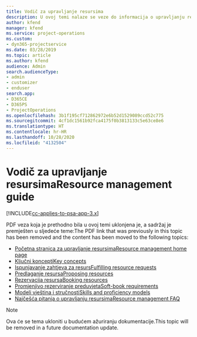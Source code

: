 ```yaml
---
title: Vodič za upravljanje resursima
description: U ovoj temi nalaze se veze do informacija o upravljanju resursima u aplikaciji Project Service Automation.
author: kfend
manager: kfend
ms.service: project-operations
ms.custom:
- dyn365-projectservice
ms.date: 03/28/2019
ms.topic: article
ms.author: kfend
audience: Admin
search.audienceType:
- admin
- customizer
- enduser
search.app:
- D365CE
- D365PS
- ProjectOperations
ms.openlocfilehash: 3b1f195cf712862972e6b52d1529089ccd52c775
ms.sourcegitcommit: 4cf1dc1561b92fca4175f0b3813133c5e63ce8e6
ms.translationtype: HT
ms.contentlocale: hr-HR
ms.lasthandoff: 10/28/2020
ms.locfileid: "4132504"
---
```

# <a name="resource-management-guide"></a><span data-ttu-id="7effd-103">Vodič za upravljanje resursima</span><span class="sxs-lookup"><span data-stu-id="7effd-103">Resource management guide</span></span>

[!INCLUDE[cc-applies-to-psa-app-3.x](../../includes/cc-applies-to-psa-app-3x.md)]

<span data-ttu-id="7effd-104">PDF veza koja je prethodno bila u ovoj temi uklonjena je, a sadržaj je premješten u sljedeće teme:</span><span class="sxs-lookup"><span data-stu-id="7effd-104">The PDF link that was previously in this topic has been removed and the content has been moved to the following topics:</span></span>

- [<span data-ttu-id="7effd-105">Početna stranica za upravljanje resursima</span><span class="sxs-lookup"><span data-stu-id="7effd-105">Resource management home page</span></span>](../resource-management-home-page.md)
- [<span data-ttu-id="7effd-106">Ključni koncepti</span><span class="sxs-lookup"><span data-stu-id="7effd-106">Key concepts</span></span>](../reports-key-concepts.md)
- [<span data-ttu-id="7effd-107">Ispunjavanje zahtjeva za resurs</span><span class="sxs-lookup"><span data-stu-id="7effd-107">Fulfilling resource requests</span></span>](../resource-management-fulfill-requests.md)
- [<span data-ttu-id="7effd-108">Predlaganje resursa</span><span class="sxs-lookup"><span data-stu-id="7effd-108">Proposing resources</span></span>](../resource-management-propose-resources.md)
- [<span data-ttu-id="7effd-109">Rezervacija resursa</span><span class="sxs-lookup"><span data-stu-id="7effd-109">Booking resources</span></span>](../resource-management-book-resources-scheduleboard.md)
- [<span data-ttu-id="7effd-110">Promjenjivo rezerviranje preduvjeta</span><span class="sxs-lookup"><span data-stu-id="7effd-110">Soft-book requirements</span></span>](../resource-management-softbook-requirements.md)
- [<span data-ttu-id="7effd-111">Modeli vještina i stručnosti</span><span class="sxs-lookup"><span data-stu-id="7effd-111">Skills and proficiency models</span></span>](../resource-management-skills-proficiency.md)
- [<span data-ttu-id="7effd-112">Najčešća pitanja o upravljanju resursima</span><span class="sxs-lookup"><span data-stu-id="7effd-112">Resource management FAQ</span></span>](../resource-management-faq.md)

> [!NOTE]
> <span data-ttu-id="7effd-113">Ova će se tema ukloniti u budućem ažuriranju dokumentacije.</span><span class="sxs-lookup"><span data-stu-id="7effd-113">This topic will be removed in a future documentation update.</span></span> 
